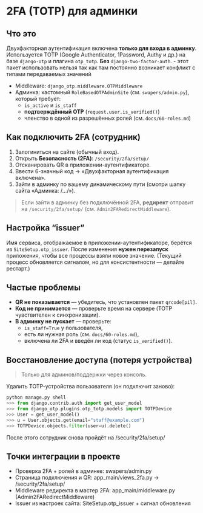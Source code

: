 # 2FA (TOTP) для админки

## Что это
Двухфакторная аутентификация включена **только для входа в админку**. Используется TOTP (Google Authenticator, 1Password, Authy и др.) на базе `django-otp` и плагина `otp_totp`.
**Без** `django-two-factor-auth`. - этот пакет использовать нельзя так как там постоянно возникает конфликт с типами передаваемых значений

- Middleware: `django_otp.middleware.OTPMiddleware`
- Админка: кастомный `RoleBasedOTPAdminSite` (см. `swapers/admin.py`), который требует:
  - `is_active` и `is_staff`
  - **подтверждённый OTP** (`request.user.is_verified()`)
  - членство в одной из разрешённых ролей (см. `docs/60-roles.md`)

## Как подключить 2FA (сотрудник)
1. Залогиниться на сайте (обычный вход).
2. Открыть **Безопасность (2FA)**: `/security/2fa/setup/`
3. Отсканировать QR в приложении-аутентификаторе.
4. Ввести 6-значный код → «Двухфакторная аутентификация включена».
5. Зайти в админку по вашему динамическому пути (смотри шапку сайта «Админка: /…/»).

> Если зайти в админку без подключённой 2FA, **редирект** отправит на `/security/2fa/setup/` (см. `Admin2FARedirectMiddleware`).

## Настройка “issuer”
Имя сервиса, отображаемое в приложении-аутентификаторе, берётся из `SiteSetup.otp_issuer`.
После изменения **нужен перезапуск** приложения, чтобы все процессы взяли новое значение. (Текущий процесс обновляется сигналом, но для консистентности — делайте рестарт.)

## Частые проблемы
- **QR не показывается** — убедитесь, что установлен пакет `qrcode[pil]`.
- **Код не принимается** — проверьте время на сервере (TOTP чувствителен к синхронизации).
- **В админку не пускает** — проверьте:
  - `is_staff=True` у пользователя,
  - есть ли нужная роль (см. `docs/60-roles.md`),
  - включена ли 2FA и введён ли код (статус `is_verified()`).

## Восстановление доступа (потеря устройства)
> Только для админов/поддержки через консоль.

Удалить TOTP-устройства пользователя (он подключит заново):
```py
python manage.py shell
>>> from django.contrib.auth import get_user_model
>>> from django_otp.plugins.otp_totp.models import TOTPDevice
>>> User = get_user_model()
>>> u = User.objects.get(email="staff@example.com")
>>> TOTPDevice.objects.filter(user=u).delete()
```

После этого сотрудник снова пройдёт на /security/2fa/setup/

## Точки интеграции в проекте

- Проверка 2FA + ролей в админке: swapers/admin.py
- Страница подключения и QR: app_main/views_2fa.py → /security/2fa/setup/
- Middleware редиректа в мастер 2FA: app_main/middleware.py (Admin2FARedirectMiddleware)
- Issuer из настроек сайта: SiteSetup.otp_issuer + сигнал обновления
